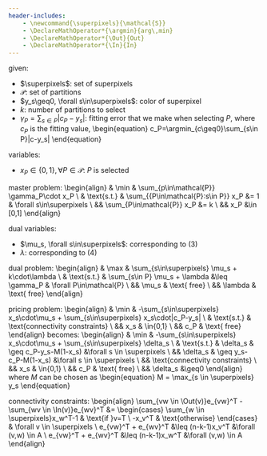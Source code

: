 ```yaml
---
header-includes:
    - \newcommand{\superpixels}{\mathcal{S}}
    - \DeclareMathOperator*{\argmin}{arg\,min}
    - \DeclareMathOperator*{\Out}{Out}
    - \DeclareMathOperator*{\In}{In}
---
```


given:

- $\superpixels$: set of superpixels
- $\mathcal{P}$: set of partitions
- $y_s\geq0, \forall s\in\superpixels$: color of superpixel 
- $k$: number of partitions to select
- $\gamma_P=\sum_{s\in P}|c_P-y_s|$:
  fitting error that we make when selecting $P$,
  where $c_P$ is the fitting value,
  \begin{equation}
    c_P=\argmin_{c\geq0}\sum_{s\in P}|c-y_s|
  \end{equation}

variables:

- $x_P\in\{0,1\}, \forall P\in\mathcal{P}$: $P$ is selected

master problem:
\begin{align}
    & \min & \sum_{p\in\mathcal{P}} \gamma_P\cdot x_P \\
    & \text{s.t.} & \sum_{\{P\in\mathcal{P}:s\in P\}} x_P &= 1 & \forall s\in\superpixels \\
    && \sum_{P\in\mathcal{P}} x_P &= k \\
    && x_P &\in [0,1]
\end{align}

dual variables:

- $\mu_s, \forall s\in\superpixels$: corresponding to (3)
- $\lambda$: corresponding to (4)

dual problem:
\begin{align}
    & \max & \sum_{s\in\superpixels} \mu_s + k\cdot\lambda \\
    & \text{s.t.} & \sum_{s\in P} \mu_s + \lambda &\leq \gamma_P & \forall P\in\mathcal{P} \\
    && \mu_s & \text{ free} \\
    && \lambda & \text{ free}
\end{align}

pricing problem:
\begin{align}
    & \min & -\sum_{s\in\superpixels} x_s\cdot\mu_s + \sum_{s\in\superpixels} x_s\cdot|c_P-y_s| \\
    & \text{s.t.} & \text{connectivity constraints} \\
    && x_s & \in\{0,1\} \\
    && c_P & \text{ free}
\end{align}
becomes:
\begin{align}
    & \min & -\sum_{s\in\superpixels} x_s\cdot\mu_s + \sum_{s\in\superpixels} \delta_s \\
    & \text{s.t.} & \delta_s & \geq c_P-y_s-M(1-x_s) &\forall s \in \superpixels \\
    && \delta_s & \geq y_s-c_P-M(1-x_s) &\forall s \in \superpixels \\
    && \text{connectivity constraints} \\
    && x_s & \in\{0,1\} \\
    && c_P & \text{ free} \\
    && \delta_s &\geq0
\end{align}
where $M$ can be chosen as 
\begin{equation}
    M = \max_{s \in \superpixels} y_s
\end{equation}

connectivity constraints: 
\begin{align}
    \sum_{vw \in \Out(v)}e_{vw}^T - \sum_{wv \in \In(v)}e_{wv}^T &=
    \begin{cases}
        \sum_{w \in \superpixels}x_w^T-1 & \text{if }v=T \\
        -x_v^T & \text{otherwise}
    \end{cases}
    & \forall v \in \superpixels \\
    e_{vw}^T + e_{wv}^T &\leq (n-k-1)x_v^T &\forall (v,w) \in A \\
    e_{vw}^T + e_{wv}^T &\leq (n-k-1)x_w^T &\forall (v,w) \in A
\end{align}
